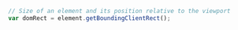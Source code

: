 ---
---

```javascript
// Size of an element and its position relative to the viewport
var domRect = element.getBoundingClientRect();
```
